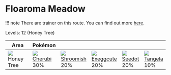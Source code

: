 # Floaroma Meadow

!!! note
    There are trainer on this route. You can find out more [here](../../trainer_changes/floaroma_meadow/).

Levels: 12 (Honey Tree)

Area                      | Pokémon                          | &nbsp;                           | &nbsp;                           | &nbsp;                           | &nbsp;
---                       | ---                              | ---                              | ---                              | ---                              | ---
![][honey]<br> Honey Tree | ![][420]<br> [Cherubi]<br> 30%  | ![][285]<br> [Shroomish]<br> 20%| ![][102]<br> [Exeggcute]<br> 20%| ![][273]<br> [Seedot]<br> 20%   | ![][114]<br> [Tangela]<br> 10%

[Exeggcute]: ../../pokemon_changes/102/
[Tangela]: ../../pokemon_changes/114/
[Seedot]: ../../pokemon_changes/273/
[Shroomish]: ../../pokemon_changes/285/
[Cherubi]: ../../pokemon_changes/420/
[honey]: ../img/items/honey.png
[102]: ../img/pokemon/102.png
[114]: ../img/pokemon/114.png
[273]: ../img/pokemon/273.png
[285]: ../img/pokemon/285.png
[420]: ../img/pokemon/420.png
